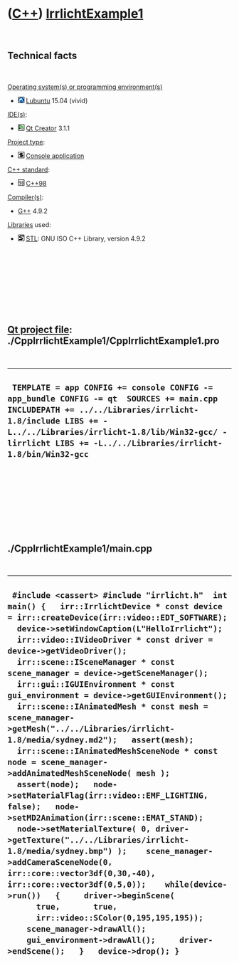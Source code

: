 
 

 

 

 

 

([C++](Cpp.md)) [IrrlichtExample1](CppIrrlichtExample1.md)
============================================================

 

Technical facts
---------------

 

[Operating system(s) or programming environment(s)](CppOs.md)

-   ![Lubuntu](PicLubuntu.png) [Lubuntu](CppLubuntu.md) 15.04 (vivid)

[IDE(s)](CppIde.md):

-   ![Qt Creator](PicQtCreator.png) [Qt Creator](CppQtCreator.md) 3.1.1

[Project type](CppQtProjectType.md):

-   ![console](PicConsole.png) [Console
    application](CppConsoleApplication.md)

[C++ standard](CppStandard.md):

-   ![C++98](PicCpp98.png) [C++98](Cpp98.md)

[Compiler(s)](CppCompiler.md):

-   [G++](CppGpp.md) 4.9.2

[Libraries](CppLibrary.md) used:

-   ![STL](PicStl.png) [STL](CppStl.md): GNU ISO C++ Library, version
    4.9.2

 

 

 

 

 

[Qt project file](CppQtProjectFile.md): ./CppIrrlichtExample1/CppIrrlichtExample1.pro
--------------------------------------------------------------------------------------

 

  -----------------------------------------------------------------------------------------------------------------------------------------------------------------------------------------------------------------------------------------------------------------------
  ` TEMPLATE = app CONFIG += console CONFIG -= app_bundle CONFIG -= qt  SOURCES += main.cpp  INCLUDEPATH += ../../Libraries/irrlicht-1.8/include LIBS += -L../../Libraries/irrlicht-1.8/lib/Win32-gcc/ -lirrlicht LIBS += -L../../Libraries/irrlicht-1.8/bin/Win32-gcc`
  -----------------------------------------------------------------------------------------------------------------------------------------------------------------------------------------------------------------------------------------------------------------------

 

 

 

 

 

./CppIrrlichtExample1/main.cpp
------------------------------

 

  ------------------------------------------------------------------------------------------------------------------------------------------------------------------------------------------------------------------------------------------------------------------------------------------------------------------------------------------------------------------------------------------------------------------------------------------------------------------------------------------------------------------------------------------------------------------------------------------------------------------------------------------------------------------------------------------------------------------------------------------------------------------------------------------------------------------------------------------------------------------------------------------------------------------------------------------------------------------------------------------------------------------------------------------------------------------------------------------------------------------------------------------------------------------------------------------------------------------------------------------------------------
  ` #include <cassert> #include "irrlicht.h"  int main() {   irr::IrrlichtDevice * const device = irr::createDevice(irr::video::EDT_SOFTWARE);    device->setWindowCaption(L"HelloIrrlicht");    irr::video::IVideoDriver * const driver = device->getVideoDriver();   irr::scene::ISceneManager * const scene_manager = device->getSceneManager();   irr::gui::IGUIEnvironment * const gui_environment = device->getGUIEnvironment();   irr::scene::IAnimatedMesh * const mesh = scene_manager->getMesh("../../Libraries/irrlicht-1.8/media/sydney.md2");   assert(mesh);    irr::scene::IAnimatedMeshSceneNode * const node = scene_manager->addAnimatedMeshSceneNode( mesh );   assert(node);   node->setMaterialFlag(irr::video::EMF_LIGHTING, false);   node->setMD2Animation(irr::scene::EMAT_STAND);   node->setMaterialTexture( 0, driver->getTexture("../../Libraries/irrlicht-1.8/media/sydney.bmp") );    scene_manager->addCameraSceneNode(0, irr::core::vector3df(0,30,-40), irr::core::vector3df(0,5,0));    while(device->run())   {     driver->beginScene(       true,       true,       irr::video::SColor(0,195,195,195));     scene_manager->drawAll();     gui_environment->drawAll();     driver->endScene();   }   device->drop(); }`
  ------------------------------------------------------------------------------------------------------------------------------------------------------------------------------------------------------------------------------------------------------------------------------------------------------------------------------------------------------------------------------------------------------------------------------------------------------------------------------------------------------------------------------------------------------------------------------------------------------------------------------------------------------------------------------------------------------------------------------------------------------------------------------------------------------------------------------------------------------------------------------------------------------------------------------------------------------------------------------------------------------------------------------------------------------------------------------------------------------------------------------------------------------------------------------------------------------------------------------------------------------------

 

 

 

 

 

 

